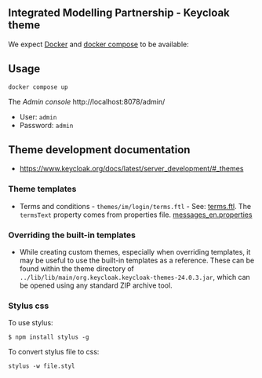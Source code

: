 ## Integrated Modelling Partnership - Keycloak theme

We expect [Docker](https://docs.docker.com/engine/install/) and [docker compose](https://docs.docker.com/compose/) to be available:

## Usage

```
docker compose up
```

The _Admin console_ http://localhost:8078/admin/

* User: `admin`
* Password: `admin`

## Theme development documentation

* https://www.keycloak.org/docs/latest/server_development/#_themes

### Theme templates

* Terms and conditions - `themes/im/login/terms.ftl` - See:
  [terms.ftl](https://github.com/keycloak/keycloak/blob/19.0.3/themes/src/main/resources/theme/base/login/terms.ftl).
  The `termsText` property comes from properties file. [messages_en.properties](https://github.com/keycloak/keycloak/blob/1641fbb0abf316e3c7d431980632ba37f81056d3/themes/src/main/resources/theme/base/login/messages/messages_en.properties#L68-L70)


### Overriding the built-in templates

* While creating custom themes, especially when overriding templates, it may be useful to use the built-in templates as
  a reference. These can be found within the theme directory of `../lib/lib/main/org.keycloak.keycloak-themes-24.0.3.jar`, which can be opened using any
  standard ZIP archive tool.

### Stylus css

To use stylus:

```
$ npm install stylus -g
```

To convert stylus file to css:

  ```
  stylus -w file.styl
  ```


